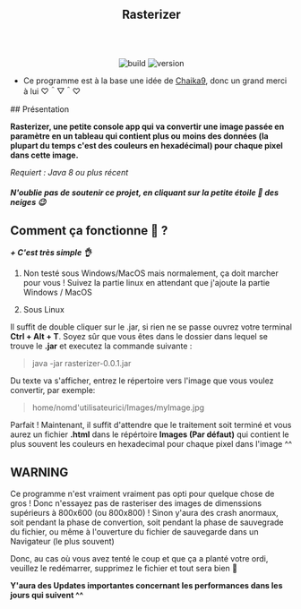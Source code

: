 <h2 align=center>Rasterizer</h2>
<br>
<br>
<p align="center">
    <img src="https://img.shields.io/badge/Build%20Type-InDev-blue.svg?style=for-the-badge" alt="build">
    <img src="https://img.shields.io/badge/App%20Version-V0.0.1%20alpha-blue.svg?style=for-the-badge" alt="version"> 
</p>

* Ce programme est à la base une idée de <a href="https://github.com/Chaika9">Chaika9</a>, donc un grand merci à lui ♡＾▽＾♡

## Présentation

**Rasterizer, une petite console app qui va convertir une image passée en paramètre en un tableau qui contient plus ou moins des données (la plupart du temps c'est des couleurs en hexadécimal) pour chaque pixel dans cette image.**

*Requiert : Java 8 ou plus récent*

##### N'oublie pas de soutenir ce projet, en cliquant sur la petite étoile **🌟** des neiges 😉 

## Comment ça fonctionne 🤔 ?

***+ C'est très simple 👌***

1. Non testé sous Windows/MacOS mais normalement, ça doit marcher pour vous ! Suivez la partie linux en attendant que j'ajoute la partie Windows / MacOS

2. Sous Linux 
 
  Il suffit de double cliquer sur le .jar, si rien ne se passe ouvrez votre terminal **Ctrl + Alt + T**. 
  Soyez sûr que vous êtes dans le dossier dans lequel se trouve le **.jar** et executez la commande suivante :

  > java -jar rasterizer-0.0.1.jar

  Du texte va s'afficher, entrez le répertoire vers l'image que vous voulez convertir, par exemple:

  > home/nomd'utilisateurici/Images/myImage.jpg

  Parfait ! Maintenant, il suffit d'attendre que le traitement soit terminé et vous aurez un fichier **.html** dans le         répértoire **Images (Par défaut)**
  qui contient le plus souvent les couleurs en hexadecimal pour chaque pixel dans l'image ^^

## WARNING ##

Ce programme n'est vraiment vraiment pas opti pour quelque chose de gros ! Donc n'essayez pas de rasteriser des images de dimenssions supérieurs à 800x600 (ou 800x800) ! Sinon y'aura des crash anormaux, soit pendant la phase de convertion, soit pendant la phase de sauvegrade du fichier, ou même à l'ouverture du fichier de sauvegarde dans un Navigateur (le plus souvent)

Donc, au cas où vous avez tenté le coup et que ça a planté votre ordi, veuillez le redémarrer, supprimez le fichier et tout sera bien 🙂

**Y'aura des Updates importantes concernant les performances dans les jours qui suivent ^^**
